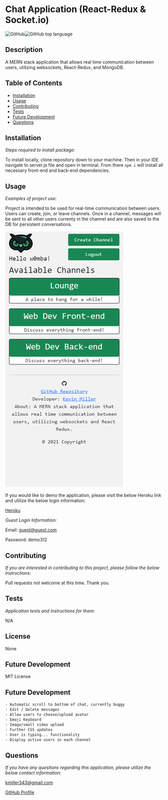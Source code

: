 # Chat Application (React-Redux & Socket.io)

![GitHub](https://img.shields.io/github/license/k1te-m/Chat-Application)![GitHub top language](https://img.shields.io/github/languages/top/k1te-m/Chat-Application)

## Description

A MERN stack application that allows real time communication between users, utilizing websockets, React-Redux, and MongoDB.

## Table of Contents

- [Installation](#installation)
- [Usage](#usage)
- [Contributing](#contributing)
- [Tests](#tests)
- [Future Development](#future-development)
- [Questions](#questions)

## Installation

_Steps required to install package:_

To install locally, clone repository down to your machine. Then in your IDE navigate to server.js file and open in terminal. From there `npm i` will install all necessary front-end and back-end dependencies.

## Usage

_Examples of project use:_

Project is intended to be used for real-time communication between users. Users can create, join, or leave channels. Once in a channel, messages will be sent to all other users currenty in the channel and are also saved to the DB for persistent conversations.

![](demoScreenShot.png)

If you would like to demo the application, please visit the below Heroku link and utilize the below login information:

[Heroku](https://calm-springs-46357.herokuapp.com/)

_Guest Login Information:_

Email: guest@guest.com

Password: demo312

## Contributing

_If you are interested in contributing to this project, please follow the below instructions:_

Pull requests not welcome at this time. Thank you.

## Tests

_Application tests and instructions for them:_

N/A

## License

None

## Future Development

MIT License

## Future Development

    - Automatic scroll to bottom of chat, currently buggy
    - Edit / Delete messages
    - Allow users to choose/upload avatar
    - Emoji Keyboard
    - Image/small video upload
    - Further CSS updates
    - User is typing... functionality
    - Display active users in each channel

## Questions

_If you have any questions regarding this application, please utilize the below contact information:_

[kmiller343@gmail.com](mailto:kmiller343@gmail.com)

[GitHub Profile](https://www.github.com/k1te-m)
